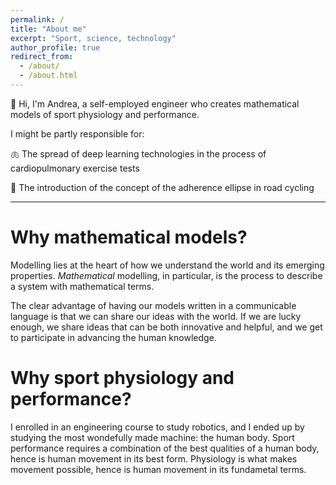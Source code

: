 ```yaml
---
permalink: /
title: "About me"
excerpt: "Sport, science, technology"
author_profile: true
redirect_from: 
  - /about/
  - /about.html
---
```


👋 Hi, I'm Andrea, a self-employed engineer who creates mathematical models of sport physiology and performance. 

I might be partly responsible for:

🫁 The spread of deep learning technologies in the process of cardiopulmonary exercise tests

🚴 The introduction of the concept of the adherence ellipse in road cycling

---

Why mathematical models?
======
Modelling lies at the heart of how we understand the world and its emerging properties. *Mathematical* modelling, in particular, is the process to describe a system with mathematical terms. 

The clear advantage of having our models written in a communicable language is that we can share our ideas with the world. If we are lucky enough, we share ideas that can be both innovative and helpful, and we get to participate in advancing the human knowledge. 

Why sport physiology and performance?
======
I enrolled in an engineering course to study robotics, and I ended up by studying the most wondefully made machine: the human body. Sport performance requires a combination of the best qualities of a human body, hence is human movement in its best form. Physiology is what makes movement possible, hence is human movement in its fundametal terms. 
